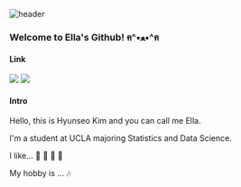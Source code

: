 ![header](https://capsule-render.vercel.app/api?&color=Black&type=Cylinder&text=Welcome🐾&fontColor=ffffff)

### Welcome to Ella's Github! ฅ^•ﻌ•^ฅ

#### Link
  
  <a href="https://www.linkedin.com/in/hyunseo-kim-442862237/" target="_blank"><img src="https://img.shields.io/badge/linkedin-0A66C2?style=for-the-badge&logo=linkedin&logoColor=white"/></a>
  <a href="https://hy0s2rla.tistory.com/" target="_blank"><img src="https://img.shields.io/badge/tistory-000000?style=for-the-badge&logo=tistory&logoColor=white"/></a>

#### Intro
Hello, this is Hyunseo Kim and you can call me Ella.

I'm a student at UCLA majoring Statistics and Data Science.

I like... 🍰 🌭 🍦 🍪

My hobby is ... 🎶

<!--
**hyunseokim1/hyunseokim1** is a ✨ _special_ ✨ repository because its `README.md` (this file) appears on your GitHub profile.

